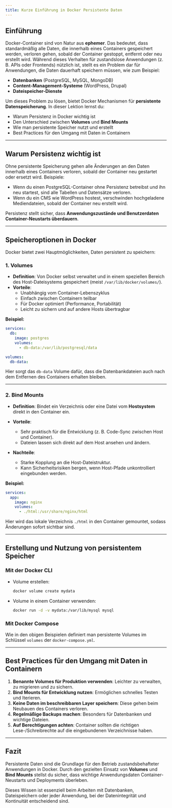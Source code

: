 ```yaml
---
title: Kurze Einführung in Docker Persistente Daten
---
```


## Einführung

Docker-Container sind von Natur aus **ephemer**. Das bedeutet, dass standardmäßig alle Daten, die innerhalb eines Containers gespeichert werden, verloren gehen, sobald der Container gestoppt, entfernt oder neu erstellt wird. Während dieses Verhalten für zustandslose Anwendungen (z. B. APIs oder Frontends) nützlich ist, stellt es ein Problem dar für Anwendungen, die Daten dauerhaft speichern müssen, wie zum Beispiel:

- **Datenbanken** (PostgreSQL, MySQL, MongoDB)  
- **Content-Management-Systeme** (WordPress, Drupal)  
- **Dateispeicher-Dienste**  

Um dieses Problem zu lösen, bietet Docker Mechanismen für **persistente Datenspeicherung**. In dieser Lektion lernst du:

- Warum Persistenz in Docker wichtig ist  
- Den Unterschied zwischen **Volumes** und **Bind Mounts**  
- Wie man persistente Speicher nutzt und erstellt  
- Best Practices für den Umgang mit Daten in Containern  

---

## Warum Persistenz wichtig ist

Ohne persistente Speicherung gehen alle Änderungen an den Daten innerhalb eines Containers verloren, sobald der Container neu gestartet oder ersetzt wird. Beispiele:

- Wenn du einen PostgreSQL-Container ohne Persistenz betreibst und ihn neu startest, sind alle Tabellen und Datensätze verloren.  
- Wenn du ein CMS wie WordPress hostest, verschwinden hochgeladene Mediendateien, sobald der Container neu erstellt wird.  

Persistenz stellt sicher, dass **Anwendungszustände und Benutzerdaten Container-Neustarts überdauern**.

---

## Speicheroptionen in Docker

Docker bietet zwei Hauptmöglichkeiten, Daten persistent zu speichern:

### 1. Volumes

- **Definition**: Von Docker selbst verwaltet und in einem speziellen Bereich des Host-Dateisystems gespeichert (meist `/var/lib/docker/volumes/`).  
- **Vorteile**:
  - Unabhängig vom Container-Lebenszyklus  
  - Einfach zwischen Containern teilbar  
  - Für Docker optimiert (Performance, Portabilität)  
  - Leicht zu sichern und auf andere Hosts übertragbar  

**Beispiel:**

```yaml
services:
  db:
    image: postgres
    volumes:
      - db-data:/var/lib/postgresql/data

volumes:
  db-data:
```

Hier sorgt das `db-data` Volume dafür, dass die Datenbankdateien auch nach dem Entfernen des Containers erhalten bleiben.

---

### 2. Bind Mounts

* **Definition**: Bindet ein Verzeichnis oder eine Datei vom **Hostsystem** direkt in den Container ein.
* **Vorteile**:

  * Sehr praktisch für die Entwicklung (z. B. Code-Sync zwischen Host und Container).
  * Dateien lassen sich direkt auf dem Host ansehen und ändern.
* **Nachteile**:

  * Starke Kopplung an die Host-Dateistruktur.
  * Kann Sicherheitsrisiken bergen, wenn Host-Pfade unkontrolliert eingebunden werden.

**Beispiel:**

```yaml
services:
  app:
    image: nginx
    volumes:
      - ./html:/usr/share/nginx/html
```

Hier wird das lokale Verzeichnis `./html` in den Container gemountet, sodass Änderungen sofort sichtbar sind.

---

## Erstellung und Nutzung von persistentem Speicher

### Mit der Docker CLI

* Volume erstellen:

  ```bash
  docker volume create mydata
  ```
  
* Volume in einem Container verwenden:

  ```bash
  docker run -d -v mydata:/var/lib/mysql mysql
  ```

### Mit Docker Compose

Wie in den obigen Beispielen definiert man persistente Volumes im Schlüssel `volumes` der `docker-compose.yml`.

---

## Best Practices für den Umgang mit Daten in Containern

1. **Benannte Volumes für Produktion verwenden**: Leichter zu verwalten, zu migrieren und zu sichern.
2. **Bind Mounts für Entwicklung nutzen**: Ermöglichen schnelles Testen und Iterieren.
3. **Keine Daten im beschreibbaren Layer speichern**: Diese gehen beim Neubauen des Containers verloren.
4. **Regelmäßige Backups machen**: Besonders für Datenbanken und wichtige Dateien.
5. **Auf Berechtigungen achten**: Container sollten die richtigen Lese-/Schreibrechte auf die eingebundenen Verzeichnisse haben.

---

## Fazit

Persistente Daten sind die Grundlage für den Betrieb zustandsbehafteter Anwendungen in Docker. Durch den gezielten Einsatz von **Volumes** und **Bind Mounts** stellst du sicher, dass wichtige Anwendungsdaten Container-Neustarts und Deployments überleben.

Dieses Wissen ist essenziell beim Arbeiten mit Datenbanken, Dateispeichern oder jeder Anwendung, bei der Datenintegrität und Kontinuität entscheidend sind.
